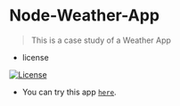 

# Node-Weather-App


> This is a case study of a Weather App


- license

[![License](http://img.shields.io/:license-mit-blue.svg?style=flat-square)](opensource.org/licenses/mit-license.php)

- You can try this app  <a href="http://bruna-leao-weather-application.herokuapp.com/" target="_blank">`here`</a>.

